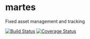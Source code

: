 # martes
Fixed asset management and tracking

[![Build Status](https://travis-ci.org/pekoe09/martes.svg?branch=master)](https://travis-ci.org/pekoe09/martes)
[![Coverage Status](https://coveralls.io/repos/github/pekoe09/martes/badge.svg?branch=master)](https://coveralls.io/github/pekoe09/martes?branch=master)
